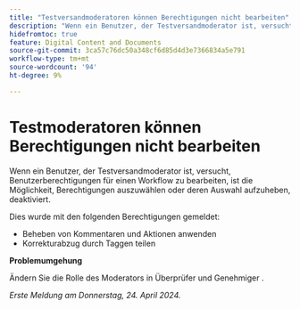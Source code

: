 ```yaml
---
title: "Testversandmoderatoren können Berechtigungen nicht bearbeiten"
description: "Wenn ein Benutzer, der Testversandmoderator ist, versucht, Benutzerberechtigungen für einen Workflow zu bearbeiten, ist die Möglichkeit, Berechtigungen auszuwählen oder deren Auswahl aufzuheben, deaktiviert."
hidefromtoc: true
feature: Digital Content and Documents
source-git-commit: 3ca57c76dc50a348cf6d85d4d3e7366834a5e791
workflow-type: tm+mt
source-wordcount: '94'
ht-degree: 9%

---
```



# Testmoderatoren können Berechtigungen nicht bearbeiten

Wenn ein Benutzer, der Testversandmoderator ist, versucht, Benutzerberechtigungen für einen Workflow zu bearbeiten, ist die Möglichkeit, Berechtigungen auszuwählen oder deren Auswahl aufzuheben, deaktiviert.

Dies wurde mit den folgenden Berechtigungen gemeldet:

* Beheben von Kommentaren und Aktionen anwenden
* Korrekturabzug durch Taggen teilen

**Problemumgehung**

Ändern Sie die Rolle des Moderators in Überprüfer und Genehmiger .

_Erste Meldung am Donnerstag, 24. April 2024._
